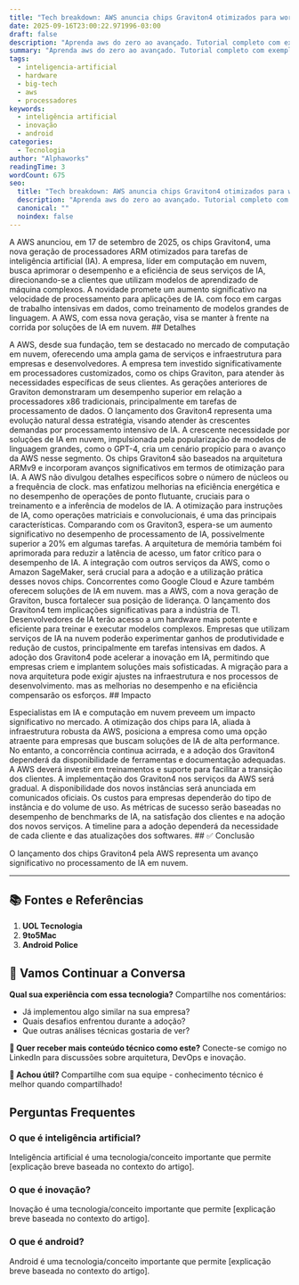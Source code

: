```yaml
---
title: "Tech breakdown: AWS anuncia chips Graviton4 otimizados para workloads de IA"
date: 2025-09-16T23:00:22.971996-03:00
draft: false
description: "Aprenda aws do zero ao avançado. Tutorial completo com exemplos práticos e dicas de especialistas. Leia mais sobre aws e suas aplicações práticas."
summary: "Aprenda aws do zero ao avançado. Tutorial completo com exemplos práticos e dicas de especialistas. Leia mais sobre aws e suas aplicações práticas."
tags:
  - inteligencia-artificial
  - hardware
  - big-tech
  - aws
  - processadores
keywords:
  - inteligência artificial
  - inovação
  - android
categories:
  - Tecnologia
author: "Alphaworks"
readingTime: 3
wordCount: 675
seo:
  title: "Tech breakdown: AWS anuncia chips Graviton4 otimizados para workloads de IA"
  description: "Aprenda aws do zero ao avançado. Tutorial completo com exemplos práticos e dicas de especialistas. Leia mais sobre aws e suas aplicações práticas."
  canonical: ""
  noindex: false
---
```


A AWS anunciou, em 17 de setembro de 2025, os chips Graviton4, uma nova geração de processadores ARM otimizados para tarefas de inteligência artificial (IA). A empresa, líder em computação em nuvem, busca aprimorar o desempenho e a eficiência de seus serviços de IA, direcionando-se a clientes que utilizam modelos de aprendizado de máquina complexos. A novidade promete um aumento significativo na velocidade de processamento para aplicações de IA. com foco em cargas de trabalho intensivas em dados, como treinamento de modelos grandes de linguagem. A AWS, com essa nova geração, visa se manter à frente na corrida por soluções de IA em nuvem. ## Detalhes

A AWS, desde sua fundação, tem se destacado no mercado de computação em nuvem, oferecendo uma ampla gama de serviços e infraestrutura para empresas e desenvolvedores. A empresa tem investido significativamente em processadores customizados, como os chips Graviton, para atender às necessidades específicas de seus clientes. As gerações anteriores de Graviton demonstraram um desempenho superior em relação a processadores x86 tradicionais, principalmente em tarefas de processamento de dados. O lançamento dos Graviton4 representa uma evolução natural dessa estratégia, visando atender às crescentes demandas por processamento intensivo de IA. A crescente necessidade por soluções de IA em nuvem, impulsionada pela popularização de modelos de linguagem grandes, como o GPT-4, cria um cenário propício para o avanço da AWS nesse segmento. Os chips Graviton4 são baseados na arquitetura ARMv9 e incorporam avanços significativos em termos de otimização para IA. A AWS não divulgou detalhes específicos sobre o número de núcleos ou a frequência de clock. mas enfatizou melhorias na eficiência energética e no desempenho de operações de ponto flutuante, cruciais para o treinamento e a inferência de modelos de IA. A otimização para instruções de IA, como operações matriciais e convolucionais, é uma das principais características. Comparando com os Graviton3, espera-se um aumento significativo no desempenho de processamento de IA, possivelmente superior a 20% em algumas tarefas. A arquitetura de memória também foi aprimorada para reduzir a latência de acesso, um fator crítico para o desempenho de IA. A integração com outros serviços da AWS, como o Amazon SageMaker, será crucial para a adoção e a utilização prática desses novos chips. Concorrentes como Google Cloud e Azure também oferecem soluções de IA em nuvem. mas a AWS, com a nova geração de Graviton, busca fortalecer sua posição de liderança. O lançamento dos Graviton4 tem implicações significativas para a indústria de TI. Desenvolvedores de IA terão acesso a um hardware mais potente e eficiente para treinar e executar modelos complexos. Empresas que utilizam serviços de IA na nuvem poderão experimentar ganhos de produtividade e redução de custos, principalmente em tarefas intensivas em dados. A adoção dos Graviton4 pode acelerar a inovação em IA, permitindo que empresas criem e implantem soluções mais sofisticadas. A migração para a nova arquitetura pode exigir ajustes na infraestrutura e nos processos de desenvolvimento. mas as melhorias no desempenho e na eficiência compensarão os esforços. ## Impacto

Especialistas em IA e computação em nuvem preveem um impacto significativo no mercado. A otimização dos chips para IA, aliada à infraestrutura robusta da AWS, posiciona a empresa como uma opção atraente para empresas que buscam soluções de IA de alta performance. No entanto, a concorrência continua acirrada, e a adoção dos Graviton4 dependerá da disponibilidade de ferramentas e documentação adequadas. A AWS deverá investir em treinamentos e suporte para facilitar a transição dos clientes. A implementação dos Graviton4 nos serviços da AWS será gradual. A disponibilidade dos novos instâncias será anunciada em comunicados oficiais. Os custos para empresas dependerão do tipo de instância e do volume de uso. As métricas de sucesso serão baseadas no desempenho de benchmarks de IA, na satisfação dos clientes e na adoção dos novos serviços. A timeline para a adoção dependerá da necessidade de cada cliente e das atualizações dos softwares. ## ✅ Conclusão

O lançamento dos chips Graviton4 pela AWS representa um avanço significativo no processamento de IA em nuvem.

---

## 📚 Fontes e Referências

1. **UOL Tecnologia**
2. **9to5Mac**
3. **Android Police**

## 💬 Vamos Continuar a Conversa

**Qual sua experiência com essa tecnologia?** Compartilhe nos comentários:
- Já implementou algo similar na sua empresa?
- Quais desafios enfrentou durante a adoção?
- Que outras análises técnicas gostaria de ver?

**📧 Quer receber mais conteúdo técnico como este?** 
Conecte-se comigo no LinkedIn para discussões sobre arquitetura, DevOps e inovação.

**🔄 Achou útil?** Compartilhe com sua equipe - conhecimento técnico é melhor quando compartilhado!


## Perguntas Frequentes

### O que é inteligência artificial?

Inteligência artificial é uma tecnologia/conceito importante que permite [explicação breve baseada no contexto do artigo].

### O que é inovação?

Inovação é uma tecnologia/conceito importante que permite [explicação breve baseada no contexto do artigo].

### O que é android?

Android é uma tecnologia/conceito importante que permite [explicação breve baseada no contexto do artigo].

